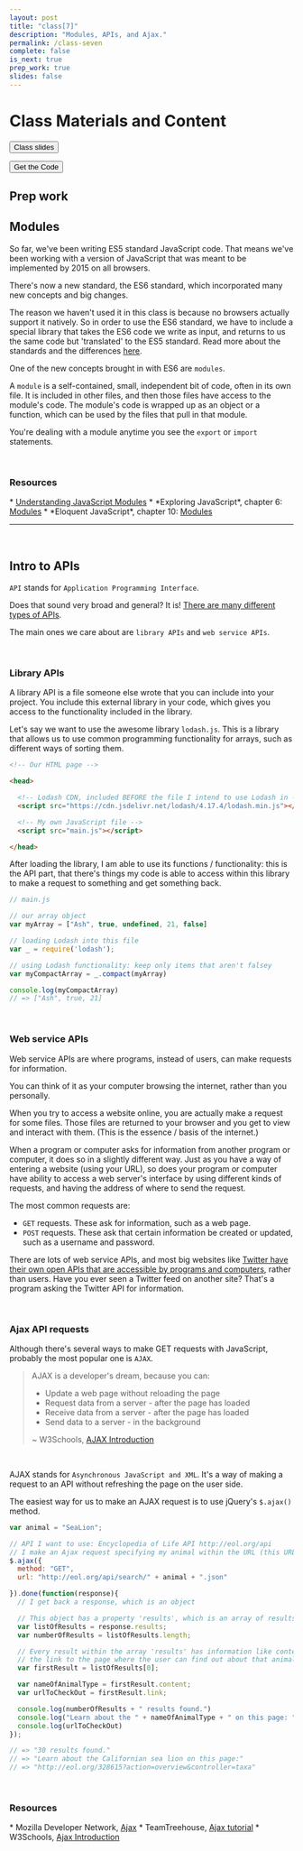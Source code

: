 ```yaml
---
layout: post
title: "class[7]"
description: "Modules, APIs, and Ajax."
permalink: /class-seven
complete: false
is_next: true
prep_work: true
slides: false
---
```


<h1 class="large-header">Class Materials and Content</h1>

<div class="button-wrapper">
  <a class="get-slides-link" href="#"><button>Class slides</button></a>

  <a class="get-slides-link green-color" href="{{ site.baseurl }}/materials/class-seven.zip"><button>Get the Code</button></a>
</div>

<h2 class="header large-header">Prep work</h2>

<h2 class="header medium-header">Modules</h2>

So far, we've been writing ES5 standard JavaScript code. That means we've been working with a version of JavaScript that was meant to be implemented by 2015 on all browsers.

There's now a new standard, the ES6 standard, which incorporated many new concepts and big changes.

The reason we haven't used it in this class is because no browsers actually support it natively. So in order to use the ES6 standard, we have to include a special library that takes the ES6 code we write as input, and returns to us the same code but 'translated' to the ES5 standard. Read more about the standards and the differences <a href="https://benmccormick.org/2015/09/14/es5-es6-es2016-es-next-whats-going-on-with-javascript-versioning/" target="blank">here</a>.

One of the new concepts brought in with ES6 are `modules`.

A `module` is a self-contained, small, independent bit of code, often in its own file. It is included in other files, and then those files have access to the module's code. The module's code is wrapped up as an object or a function, which can be used by the files that pull in that module.

You're dealing with a module anytime you see the `export` or `import` statements.

<br>

<h3 class="header small-header">Resources</h3>
* <a href="https://spring.io/understanding/javascript-modules" target="blank">Understanding JavaScript Modules</a>
* *Exploring JavaScript*, chapter 6: <a href="http://exploringjs.com/es6/ch_modules.html" target="blank">Modules</a>
* *Eloquent JavaScript*, chapter 10: <a href="http://eloquentjavascript.net/10_modules.html" target="blank">Modules</a>

<hr><br>

<h2 class="header medium-header">Intro to APIs</h2>

`API` stands for `Application Programming Interface`.

Does that sound very broad and general? It is! <a href="https://ffeathers.wordpress.com/2014/02/16/api-types/" target="blank">There are many different types of APIs</a>.

The main ones we care about are `library APIs` and `web service APIs`.

<br>
<h3 class="header small-header">Library APIs</h3>

A library API is a file someone else wrote that you can include into your project. You include this external library in your code, which gives you access to the functionality included in the library.

Let's say we want to use the awesome library `lodash.js`. This is a library that allows us to use common programming functionality for arrays, such as different ways of sorting them.

```html
<!-- Our HTML page -->

<head>

  <!-- Lodash CDN, included BEFORE the file I intend to use Lodash in -->
  <script src="https://cdn.jsdelivr.net/lodash/4.17.4/lodash.min.js"></script>

  <!-- My own JavaScript file -->
  <script src="main.js"></script>

</head>
```

After loading the library, I am able to use its functions / functionality: this is the API part, that there's things my code is able to access within this library to make a request to something and get something back.

```javascript
// main.js

// our array object
var myArray = ["Ash", true, undefined, 21, false]

// loading Lodash into this file
var _ = require('lodash');

// using Lodash functionality: keep only items that aren't falsey
var myCompactArray = _.compact(myArray)

console.log(myCompactArray)
// => ["Ash", true, 21]
```

<br>

<h3 class="header small-header">Web service APIs</h3>

Web service APIs are where programs, instead of users, can make requests for information.

You can think of it as your computer browsing the internet, rather than you personally.

When you try to access a website online, you are actually make a request for some files. Those files are returned to your browser and you get to view and interact with them. (This is the essence / basis of the internet.)

When a program or computer asks for information from another program or computer, it does so in a slightly different way. Just as you have a way of entering a website (using your URL), so does your program or computer have ability to access a web server's interface by using different kinds of requests, and having the address of where to send the request.

The most common requests are:

* `GET` requests. These ask for information, such as a web page.
* `POST` requests. These ask that certain information be created or updated, such as a username and password.

There are lots of web service APIs, and most big websites like <a href="https://dev.twitter.com/overview/api" target="blank">Twitter have their own open APIs that are accessible by programs and computers</a>, rather than users. Have you ever seen a Twitter feed on another site? That's a program asking the Twitter API for information.  

<br>

<h3 class="header small-header">Ajax API requests</h3>

Although there's several ways to make GET requests with JavaScript, probably the most popular one is `AJAX`.

<blockquote>
  <p>AJAX is a developer's dream, because you can:</p>

  <ul>
    <li>Update a web page without reloading the page</li>
    <li>Request data from a server - after the page has loaded</li>
    <li>Receive data from a server - after the page has loaded</li>
    <li>Send data to a server - in the background</li>
  </ul>

  <p>~ W3Schools, <a href="https://www.w3schools.com/xml/ajax_intro.asp" target="blank">AJAX Introduction</a></p>
</blockquote>
<br>

AJAX stands for `Asynchronous JavaScript and XML`. It's a way of making a request to an API without refreshing the page on the user side.

The easiest way for us to make an AJAX request is to use jQuery's `$.ajax()` method.

```javascript
var animal = "SeaLion";

// API I want to use: Encyclopedia of Life API http://eol.org/api
// I make an Ajax request specifying my animal within the URL (this URL is the address of the API)
$.ajax({
  method: "GET",
  url: "http://eol.org/api/search/" + animal + ".json"

}).done(function(response){
  // I get back a response, which is an object

  // This object has a property 'results', which is an array of results
  var listOfResults = response.results;
  var numberOfResults = listOfResults.length;

  // Every result within the array 'results' has information like content and
  // the link to the page where the user can find out about that animal
  var firstResult = listOfResults[0];

  var nameOfAnimalType = firstResult.content;
  var urlToCheckOut = firstResult.link;

  console.log(numberOfResults + " results found.")
  console.log("Learn about the " + nameOfAnimalType + " on this page: ")
  console.log(urlToCheckOut)
});

// => "30 results found."
// => "Learn about the Californian sea lion on this page:"
// => "http://eol.org/328615?action=overview&controller=taxa"
```

<br>
<h3 class="header small-header">Resources</h3>
* Mozilla Developer Network, <a href="https://developer.mozilla.org/en-US/docs/AJAX" target="blank">Ajax</a>
* TeamTreehouse, <a href="https://www.codementor.io/sheena/ajax-tutorial-web-development-du107rzaq" target="blank">Ajax tutorial</a>
* W3Schools, <a href="https://www.w3schools.com/xml/ajax_intro.asp" target="blank">Ajax Introduction</a>
